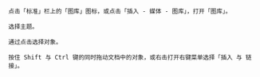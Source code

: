 

    点击「标准」栏上的「图库」图标，或点击「插入 - 媒体 - 图库」，打开「图库」。

    选择主题。

    通过点击选择对象。

    按住 Shift 与 Ctrl 键的同时拖动文档中的对象，或右击打开右键菜单选择「插入 与 链接」。

